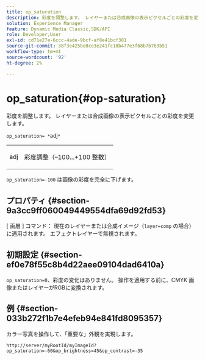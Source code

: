 ```yaml
---
title: op_saturation
description: 彩度を調整します。 レイヤーまたは合成画像の表示ピクセルごとの彩度を変更します。
solution: Experience Manager
feature: Dynamic Media Classic,SDK/API
role: Developer,User
exl-id: cd71e27e-6ccc-4ade-9bcf-af8e41bcf381
source-git-commit: 38f3e425be0ce3e241fc18b477e3f68b7b763b51
workflow-type: tm+mt
source-wordcount: '92'
ht-degree: 2%

---
```


# op_saturation{#op-saturation}

彩度を調整します。 レイヤーまたは合成画像の表示ピクセルごとの彩度を変更します。

`op_saturation= *`adj`*`

<table id="simpletable_5F118A28FE674B06A16F6F19C56B4594"> 
 <tr class="strow"> 
  <td class="stentry"> <p><span class="varname"> adj</span> </p> </td> 
  <td class="stentry"> <p>彩度調整（–100...+100 整数） </p></td> 
 </tr> 
</table>

`op_saturation=-100` は画像の彩度を完全に下げます。

## プロパティ {#section-9a3cc9ff060049449554dfa69d92fd53}

[ 画層 ] コマンド： 現在のレイヤーまたは合成イメージ（`layer=comp` の場合）に適用されます。 エフェクトレイヤーで無視されます。

## 初期設定 {#section-ef0e78f55c8b4d22aee09104dad6410a}

`op_saturation=0`、彩度の変化はありません。 操作を適用する前に、CMYK 画像またはレイヤーがRGBに変換されます。

## 例 {#section-033b272f1b7e4efeb94e841fd8095357}

カラー写真を操作して、「重要な」外観を実現します。

`http://server/myRootId/myImageId?op_saturation=-60&op_brightness=45&op_contrast=-35`

